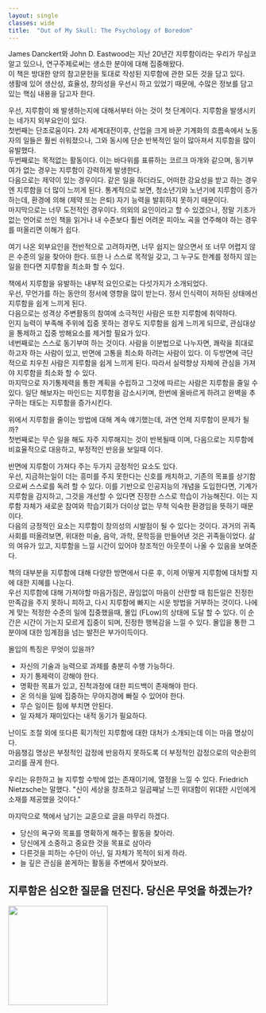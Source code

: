 ```yaml
---
layout: single
classes: wide
title:  "Out of My Skull: The Psychology of Boredom"
---
```


James Danckert와 John D. Eastwood는 지난 20년간 지루함이라는 우리가 무심코 알고 있으나, 연구주제로써는 생소한 분야에 대해 집중해왔다. \
이 책은 방대한 양의 참고문헌을 토대로 작성된 지루함에 관한 모든 것을 담고 있다. \
생활에 있어 생산성, 효율성, 창의성을 우선시 하고 있었기 때문에, 수많은 정보를 담고 있는 핵심 내용을 담고자 한다. 

우선, 지루함이 왜 발생하는지에 대해서부터 아는 것이 첫 단계이다. 지루함을 발생시키는 네가지 외부요인이 있다. \
첫번째는 단조로움이다. 2차 세계대전이후, 산업을 크게 바꾼 기계화의 흐름속에서 노동자의 일들은 훨씬 쉬워졌으나, 그와 동시에 단순 반복적인 일이 많아져서 지루함을 많이 유발했다. \
두번째로는 목적없는 활동이다. 이는 바다위를 표류하는 코르크 마개와 같으며, 동기부여가 없는 경우는 지루함이 강력하게 발생한다. \
다음으로는 제약이 있는 경우이다. 같은 일을 하더라도, 어떠한 강요성을 받고 하는 경우엔 지루함을 더 많이 느끼게 된다. 통계적으로 보면, 청소년기와 노년기에 지루함이 증가하는데, 환경에 의해 (제약 또는 은퇴) 자기 능력을 발휘하지 못하기 때문이다. \
마지막으로는 너무 도전적인 경우이다. 의외의 요인이라고 할 수 있겠으나, 정말 기초가 없는 언어로 쓰인 책을 읽거나 내 수준보다 훨씬 어려운 피아노 곡을 연주해야 하는 경우를 떠올리면 이해가 쉽다. 

여기 나온 외부요인을 전반적으로 고려하자면, 너무 쉽지는 않으면서 또 너무 어렵지 않은 수준의 일을 찾아야 한다. 또한 나 스스로 목적일 갖고, 그 누구도 한계를 정하지 않는 일을 한다면 지루함을 최소화 할 수 있다. 

책에서 지루함을 유발하는 내부적 요인으로는 다섯가지가 소개되었다. \
우선, 무언가를 하는 동안의 정서에 영향을 많이 받는다. 정서 인식력이 저하된 상태에선 지루함을 쉽게 느끼게 된다. \
다음으로는 성격상 주변활동의 참여에 소극적인 사람은 또한 지루함에 취약하다. \
인지 능력이 부족해 주위에 집중 못하는 경우도 지루함을 쉽게 느끼게 되므로, 관심대상을 통제하고 집중 방해요소를 제거할 필요가 있다. \
네번째로는 스스로 동기부여 하는 것이다. 사람을 이분법으로 나누자면, 쾌락을 최대로 하고자 하는 사람이 있고, 반면에 고통을 최소화 하려는 사람이 있다. 이 두방면에 극단적으로 치우친 사람은 지루함을 쉽게 느끼게 된다. 따라서 실력향상 자체에 관심을 가져야 지루함을 최소화 할 수 있다. \
마지막으로 자기통제력을 통한 계획을 수립하고 그것에 따르는 사람은 지루함을 줄일 수 있다. 일단 해보자는 마인드는 지루함을 감소시키며, 한번에 올바르게 하려고 완벽을 추구하는 태도는 지루함을 증가시킨다. 

위에서 지루함을 줄이는 방법에 대해 계속 얘기했는데, 과연 언제 지루함이 문제가 될까? \
첫번째로는 무슨 일을 해도 자주 지루해지는 것이 반복될때 이며, 다음으로는 지루함에 비효율적으로 대응하고, 부정적인 반응을 보일때 이다. 

반면에 지루함이 가져다 주는 두가지 긍정적인 요소도 있다. \
우선, 지금하는일이 더는 흥미를 주지 못한다는 신호를 캐치하고, 기존의 목표를 상기함으로써 스스로를 독려 할 수 있다. 이를 기반으로 인공지능의 개념을 도입한다면, 기계가 지루함을 감지하고, 그것을 개선할 수 있다면 진정한 스스로 학습이 가능해진다. 이는 지루함 자체가 새로운 참여와 학습기회가 더이상 없는 무척 익숙한 환경임을 뜻하기 때문이다. \
다음의 긍정적인 요소는 지루함이 창의성의 시발점이 될 수 있다는 것이다. 과거의 귀족사회를 떠올려보면, 위대한 미술, 음악, 과학, 문학등을 만들어낸 것은 귀족들이었다. 삶의 여유가 있고, 지루함을 느낄 시간이 있어야 창조적인 아웃풋이 나올 수 있음을 보여준다. 

책의 대부분을 지루함에 대해 다양한 방면에서 다룬 후, 이제 어떻게 지루함에 대처할 지에 대한 지혜를 나눈다. \
우선 지루함에 대해 가져야할 마음가짐은, 끊임없이 마음이 산란할 때 힘든일은 진정한 만족감을 주지 못하니 피하고, 다시 지루함에 빠지는 시운 방법을 거부하는 것이다. 나에게 맞는 적정한 수준의 일에 집중했을때, 몰입 (FLow)의 상태에 도달 할 수 있다. 이 순간은 시간이 가는지 모르게 집중이 되며, 진정한 행복감을 느낄 수 있다. 몰입을 통한 그 분야에 대한 임계점을 넘는 발전은 부가이득이다. 

몰입의 특징은 무엇이 있을까?
- 자신의 기술과 능력으로 과제를 충분히 수행 가능하다.
- 자기 통제력이 강해야 한다.
- 명확한 목표가 있고, 진척과정에 대한 피드백이 존재해야 한다.
- 온 의식을 일에 집중하는 무아지경에 빠질 수 있어야 한다.
- 무슨 일이든 힘에 부치면 안된다.
- 일 자체가 재미있다는 내적 동기가 필요하다.

난이도 조절 외에 또다른 획기적인 지루함에 대한 대처가 소개되는데 이는 마음 명상이다. \
마음챙김 명상은 부정적인 감정에 반응하지 못하도록 더 부정적인 감정으로의 악순환의 고리를 끊게 한다. 

우리는 유한하고 늘 지루할 수밖에 없는 존재이기에, 열정을 느낄 수 있다. Friedrich Nietzsche는 말했다. "신이 세상을 창조하고 일곱째날 느낀 위대함이 위대한 시인에게 소재를 제공했을 것이다." 

마지막으로 책에서 남기는 교훈으로 글을 마무리 하겠다.
- 당신의 욕구와 목표를 명확하게 해주는 활동을 찾아라.
- 당신에게 소중하고 중요한 것을 목표로 삼아라
- 다른것을 피하는 수단이 아닌, 일 자체가 목적이 되게 하라.
- 늘 깊은 관심을 쏟게하는 활동을 주변에서 찾아보라.
## 지루함은 심오한 질문을 던진다. 당신은 무엇을 하겠는가?

<img src="https://www.kulturkaufhaus.de/annotstream/9780674984677/COPL/Danckert-James/Out-of-My-Skull---The-Psychology-of-Boredom.jpg?sq=1" width="200">